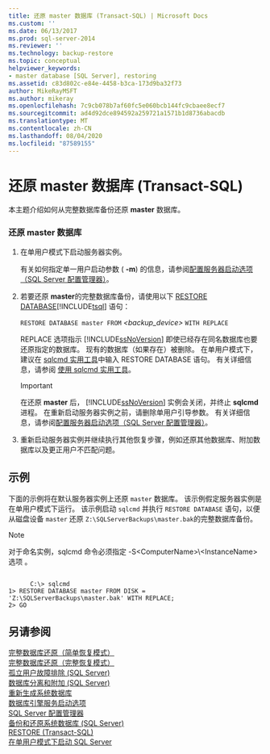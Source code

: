 ```yaml
---
title: 还原 master 数据库 (Transact-SQL) | Microsoft Docs
ms.custom: ''
ms.date: 06/13/2017
ms.prod: sql-server-2014
ms.reviewer: ''
ms.technology: backup-restore
ms.topic: conceptual
helpviewer_keywords:
- master database [SQL Server], restoring
ms.assetid: c83d802c-e84e-4458-b3ca-173d9ba32f73
author: MikeRayMSFT
ms.author: mikeray
ms.openlocfilehash: 7c9cb078b7af60fc5e060bcb144fc9cbaee8ecf7
ms.sourcegitcommit: ad4d92dce894592a259721a1571b1d8736abacdb
ms.translationtype: MT
ms.contentlocale: zh-CN
ms.lasthandoff: 08/04/2020
ms.locfileid: "87589155"
---
```

# <a name="restore-the-master-database-transact-sql"></a>还原 master 数据库 (Transact-SQL)
  本主题介绍如何从完整数据库备份还原 **master** 数据库。  
  
### <a name="to-restore-the-master-database"></a>还原 master 数据库  
  
1.  在单用户模式下启动服务器实例。  
  
     有关如何指定单一用户启动参数 ( **-m**) 的信息，请参阅[配置服务器启动选项（SQL Server 配置管理器）](../../database-engine/configure-windows/scm-services-configure-server-startup-options.md)。  
  
2.  若要还原 **master**的完整数据库备份，请使用以下 [RESTORE DATABASE](/sql/t-sql/statements/restore-statements-transact-sql)[!INCLUDE[tsql](../../includes/tsql-md.md)] 语句：  
  
     `RESTORE DATABASE master FROM`  *<backup_device>*  `WITH REPLACE`  
  
     REPLACE 选项指示 [!INCLUDE[ssNoVersion](../../../includes/ssnoversion-md.md)] 即使已经存在同名数据库也要还原指定的数据库。 现有的数据库（如果存在）被删除。 在单用户模式下，建议在 [sqlcmd 实用工具](../../tools/sqlcmd-utility.md)中输入 RESTORE DATABASE 语句。 有关详细信息，请参阅 [使用 sqlcmd 实用工具](../scripting/sqlcmd-use-the-utility.md)。  
  
    > [!IMPORTANT]  
    >  在还原 **master** 后， [!INCLUDE[ssNoVersion](../../../includes/ssnoversion-md.md)] 实例会关闭，并终止 **sqlcmd** 进程。 在重新启动服务器实例之前，请删除单用户引导参数。 有关详细信息，请参阅[配置服务器启动选项（SQL Server 配置管理器）](../../database-engine/configure-windows/scm-services-configure-server-startup-options.md)。  
  
3.  重新启动服务器实例并继续执行其他恢复步骤，例如还原其他数据库、附加数据库以及更正用户不匹配问题。  
  
## <a name="example"></a>示例  
 下面的示例将在默认服务器实例上还原 `master` 数据库。 该示例假定服务器实例是在单用户模式下运行。 该示例启动 `sqlcmd` 并执行 `RESTORE DATABASE` 语句，以便从磁盘设备 `master` 还原 `Z:\SQLServerBackups\master.bak`的完整数据库备份。  
  
> [!NOTE]
>  对于命名实例，sqlcmd 命令必须指定 -S\<ComputerName>\\\<InstanceName> 选项 。  
  
```  
  
      C:\> sqlcmd  
1> RESTORE DATABASE master FROM DISK = 'Z:\SQLServerBackups\master.bak' WITH REPLACE;  
2> GO  
```  
  
## <a name="see-also"></a>另请参阅  
 [完整数据库还原（简单恢复模式）](complete-database-restores-simple-recovery-model.md)   
 [完整数据库还原（完整恢复模式）](complete-database-restores-full-recovery-model.md)   
 [孤立用户故障排除 (SQL Server)](../../sql-server/failover-clusters/troubleshoot-orphaned-users-sql-server.md)   
 [数据库分离和附加 (SQL Server)](../databases/database-detach-and-attach-sql-server.md)   
 [重新生成系统数据库](../databases/system-databases.md)   
 [数据库引擎服务启动选项](../../database-engine/configure-windows/database-engine-service-startup-options.md)   
 [SQL Server 配置管理器](../sql-server-configuration-manager.md)   
 [备份和还原系统数据库 (SQL Server)](back-up-and-restore-of-system-databases-sql-server.md)   
 [RESTORE &#40;Transact-SQL&#41;](/sql/t-sql/statements/restore-statements-transact-sql)   
 [在单用户模式下启动 SQL Server](../../database-engine/configure-windows/start-sql-server-in-single-user-mode.md)  
  
  
